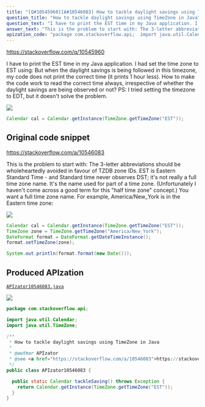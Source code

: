 ```yaml
---
title: "[Q#10545960][A#10546083] How to tackle daylight savings using TimeZone in Java"
question_title: "How to tackle daylight savings using TimeZone in Java"
question_text: "I have to print the EST time in my Java application. I had set the time zone to EST using: But when the daylight savings is being followed in this timezone, my code does not print the correct time (it prints 1 hour less). How to make the code work to read the correct time always, irrespective of whether the daylight savings are being observed or not? PS: I tried setting the timezone to EDT, but it doesn't solve the problem."
answer_text: "This is the problem to start with: The 3-letter abbreviations should be wholeheartedly avoided in favour of TZDB zone IDs. EST is Eastern Standard Time - and Standard time never observes DST; it's not really a full time zone name. It's the name used for part of a time zone. (Unfortunately I haven't come across a good term for this \"half time zone\" concept.) You want a full time zone name. For example, America/New_York is in the Eastern time zone:"
apization_code: "package com.stackoverflow.api;  import java.util.Calendar; import java.util.TimeZone;  /**  * How to tackle daylight savings using TimeZone in Java  *  * @author APIzator  * @see <a href=\"https://stackoverflow.com/a/10546083\">https://stackoverflow.com/a/10546083</a>  */ public class APIzator10546083 {    public static Calendar tackleSaving() throws Exception {     return Calendar.getInstance(TimeZone.getTimeZone(\"EST\"));   } }"
---
```


https://stackoverflow.com/q/10545960

I have to print the EST time in my Java application. I had set the time zone to EST using:
But when the daylight savings is being followed in this timezone, my code does not print the correct time (it prints 1 hour less).
How to make the code work to read the correct time always, irrespective of whether the daylight savings are being observed or not?
PS: I tried setting the timezone to EDT, but it doesn&#x27;t solve the problem.


<div class="code-logo"><img src="/stackoverflow.png" /></div>

```java
Calendar cal = Calendar.getInstance(TimeZone.getTimeZone("EST"));
```


## Original code snippet

https://stackoverflow.com/a/10546083

This is the problem to start with:
The 3-letter abbreviations should be wholeheartedly avoided in favour of TZDB zone IDs. EST is Eastern Standard Time - and Standard time never observes DST; it&#x27;s not really a full time zone name. It&#x27;s the name used for part of a time zone. (Unfortunately I haven&#x27;t come across a good term for this &quot;half time zone&quot; concept.)
You want a full time zone name. For example, America/New_York is in the Eastern time zone:

<div class="code-logo"><img src="/stackoverflow.png" /></div>

```java
Calendar cal = Calendar.getInstance(TimeZone.getTimeZone("EST"));
TimeZone zone = TimeZone.getTimeZone("America/New_York");
DateFormat format = DateFormat.getDateTimeInstance();
format.setTimeZone(zone);

System.out.println(format.format(new Date()));
```

## Produced APIzation

[`APIzator10546083.java`](https://github.com/pasqualesalza/apization-temp/raw/main/data/search/APIzator10546083.java)

<div class="code-logo"><img src="/apizator.png" /></div>

```java
package com.stackoverflow.api;

import java.util.Calendar;
import java.util.TimeZone;

/**
 * How to tackle daylight savings using TimeZone in Java
 *
 * @author APIzator
 * @see <a href="https://stackoverflow.com/a/10546083">https://stackoverflow.com/a/10546083</a>
 */
public class APIzator10546083 {

  public static Calendar tackleSaving() throws Exception {
    return Calendar.getInstance(TimeZone.getTimeZone("EST"));
  }
}

```